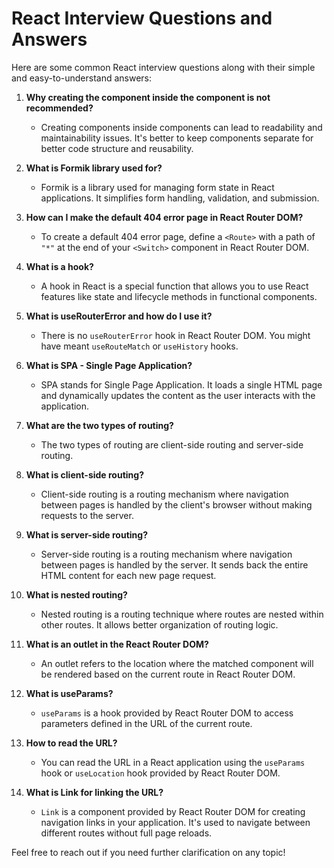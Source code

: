# React Interview Questions and Answers

Here are some common React interview questions along with their simple and easy-to-understand answers:

1. **Why creating the component inside the component is not recommended?**
   - Creating components inside components can lead to readability and maintainability issues. It's better to keep components separate for better code structure and reusability.

2. **What is Formik library used for?**
   - Formik is a library used for managing form state in React applications. It simplifies form handling, validation, and submission.

3. **How can I make the default 404 error page in React Router DOM?**
   - To create a default 404 error page, define a `<Route>` with a path of `"*"` at the end of your `<Switch>` component in React Router DOM.

4. **What is a hook?**
   - A hook in React is a special function that allows you to use React features like state and lifecycle methods in functional components.

5. **What is useRouterError and how do I use it?**
   - There is no `useRouterError` hook in React Router DOM. You might have meant `useRouteMatch` or `useHistory` hooks.

6. **What is SPA - Single Page Application?**
   - SPA stands for Single Page Application. It loads a single HTML page and dynamically updates the content as the user interacts with the application.

7. **What are the two types of routing?**
   - The two types of routing are client-side routing and server-side routing.

8. **What is client-side routing?**
   - Client-side routing is a routing mechanism where navigation between pages is handled by the client's browser without making requests to the server.

9. **What is server-side routing?**
   - Server-side routing is a routing mechanism where navigation between pages is handled by the server. It sends back the entire HTML content for each new page request.

10. **What is nested routing?**
    - Nested routing is a routing technique where routes are nested within other routes. It allows better organization of routing logic.

11. **What is an outlet in the React Router DOM?**
    - An outlet refers to the location where the matched component will be rendered based on the current route in React Router DOM.

12. **What is useParams?**
    - `useParams` is a hook provided by React Router DOM to access parameters defined in the URL of the current route.

13. **How to read the URL?**
    - You can read the URL in a React application using the `useParams` hook or `useLocation` hook provided by React Router DOM.

14. **What is Link for linking the URL?**
    - `Link` is a component provided by React Router DOM for creating navigation links in your application. It's used to navigate between different routes without full page reloads.

Feel free to reach out if you need further clarification on any topic!
